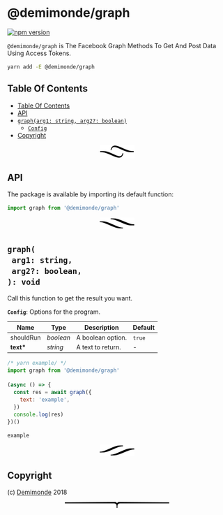 # @demimonde/graph

[![npm version](https://badge.fury.io/js/@demimonde/graph.svg)](https://npmjs.org/package/@demimonde/graph)

`@demimonde/graph` is The Facebook Graph Methods To Get And Post Data Using Access Tokens.

```sh
yarn add -E @demimonde/graph
```

## Table Of Contents

- [Table Of Contents](#table-of-contents)
- [API](#api)
- [`graph(arg1: string, arg2?: boolean)`](#mynewpackagearg1-stringarg2-boolean-void)
  * [`Config`](#type-config)
- [Copyright](#copyright)

<p align="center"><a href="#table-of-contents"><img src=".documentary/section-breaks/0.svg?sanitize=true"></a></p>

## API

The package is available by importing its default function:

```js
import graph from '@demimonde/graph'
```

<p align="center"><a href="#table-of-contents"><img src=".documentary/section-breaks/1.svg?sanitize=true"></a></p>

## `graph(`<br/>&nbsp;&nbsp;`arg1: string,`<br/>&nbsp;&nbsp;`arg2?: boolean,`<br/>`): void`

Call this function to get the result you want.

__<a name="type-config">`Config`</a>__: Options for the program.

|   Name    |   Type    |    Description    | Default |
| --------- | --------- | ----------------- | ------- |
| shouldRun | _boolean_ | A boolean option. | `true`  |
| __text*__ | _string_  | A text to return. | -       |

```js
/* yarn example/ */
import graph from '@demimonde/graph'

(async () => {
  const res = await graph({
    text: 'example',
  })
  console.log(res)
})()
```
```
example
```

<p align="center"><a href="#table-of-contents"><img src=".documentary/section-breaks/2.svg?sanitize=true"></a></p>

## Copyright

(c) [Demimonde][1] 2018

[1]: https://demimonde.cc

<p align="center"><a href="#table-of-contents"><img src=".documentary/section-breaks/-1.svg?sanitize=true"></a></p>